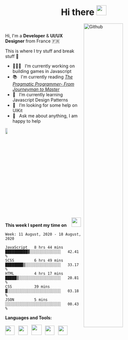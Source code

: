 <h1 align="center">Hi there <img src="https://github.com/blackcater/blackcater/raw/master/images/Hi.gif" height="32" /></h1>

<!-- Any image aligned to the right. Beware the width -->
<img width="50%" align="right" alt="Github" src="https://static.dribbble.com/users/2187949/screenshots/13965738/media/a7264b30e5da7df844f9ff61e68e7a1d.jpg"/>

<br/>

Hi, I'm a **Developer** & **UI/UX Designer** from France 🇫🇷 

This is where I try stuff and break stuff :rofl:




- 👨🏽‍💻 &nbsp; I’m currently working on building games in Javascript
- 📚 &nbsp; I'm currently reading [*The Pragmatic Programmer- From Journeyman to Master*](https://www.amazon.com/Pragmatic-Programmer-journey-mastery-Anniversary/dp/0135957052/ref=pd_lpo_14_t_0/138-5010789-3342855?_encoding=UTF8&pd_rd_i=0135957052&pd_rd_r=6f1e3431-a022-4020-b774-c8bc9f74b321&pd_rd_w=MPVbQ&pd_rd_wg=TtLAm&pf_rd_p=7b36d496-f366-4631-94d3-61b87b52511b&pf_rd_r=QT0P7N7Z4X1G3M6KZM7Z&psc=1&refRID=QT0P7N7Z4X1G3M6KZM7Z)
- 🌱 &nbsp; I’m currently learning Javascript Design Patterns
- 🤔 &nbsp; I’m looking for some help on UIKit
- 💬 &nbsp; Ask me about anything, I am happy to help


<a href="https://www.linkedin.com/in/jean-marc-bissick-945b3a153/">
  <img src="https://www.cbronline.com/wp-content/uploads/2016/06/linkedin.jpg" height="7%" ; width="12%" ;></img></a>

<!-- <img src="https://media.giphy.com/media/VgCDAzcKvsR6OM0uWg/giphy.gif" width="50"> -->

**This week I spent my time on** &nbsp;&nbsp; <img src="https://i.imgur.com/SGcBeE9.gif" width="30">

<!--START_SECTION:waka-->
```text
Week: 11 August, 2020 - 18 August, 2020

JavaScript   8 hrs 44 mins   ██████████▓░░░░░░░░░░░░░░   42.41 % 
SCSS         6 hrs 49 mins   ████████▒░░░░░░░░░░░░░░░░   33.17 % 
HTML         4 hrs 17 mins   █████▒░░░░░░░░░░░░░░░░░░░   20.81 % 
CSS          39 mins         ▓░░░░░░░░░░░░░░░░░░░░░░░░   03.18 % 
JSON         5 mins          ░░░░░░░░░░░░░░░░░░░░░░░░░   00.43 % 
```
<!--END_SECTION:waka-->


**Languages and Tools:**

<!-- <a href="#" alt="reactjs"><code><img height="20" src="https://svgshare.com/i/NWx.svg"></code></a> -->

<!--
<a href="#" alt="javascript"><code><img height="30" src="https://github.com/blackcater/blackcater/raw/master/images/logo-javascript.svg"></code></a>
<a href="#" alt="typescript"><code><img height="30" src="https://github.com/blackcater/blackcater/raw/master/images/logo-typescript.svg"></code></a>
<a href="#" alt="nodejs"><code><img height="30" src="https://github.com/blackcater/blackcater/raw/master/images/logo-nodejs.svg"></code></a>
<a href="#" alt="deno"><code><img height="30" src="https://github.com/blackcater/blackcater/raw/master/images/logo-deno.svg"></code></a>
<a href="#" alt="swift"><code><img height="30" src="https://svgshare.com/i/NWS.svg"></code></a>
-->

<a href="#" alt="javascript"><img height="30" src="https://github.com/blackcater/blackcater/raw/master/images/logo-javascript.svg"></a>&nbsp;&nbsp;
<a href="#" alt="typescript"><img height="30" src="https://github.com/blackcater/blackcater/raw/master/images/logo-typescript.svg"></a>&nbsp;&nbsp;
<a href="#" alt="nodejs"><img height="33" src="https://github.com/blackcater/blackcater/raw/master/images/logo-nodejs.svg"></a>&nbsp;&nbsp;
<a href="#" alt="deno"><img height="30" src="https://github.com/blackcater/blackcater/raw/master/images/logo-deno.svg"></a>&nbsp;&nbsp;
<a href="#" alt="swift"><img height="30" src="https://svgshare.com/i/NWS.svg"></a>&nbsp;&nbsp;

